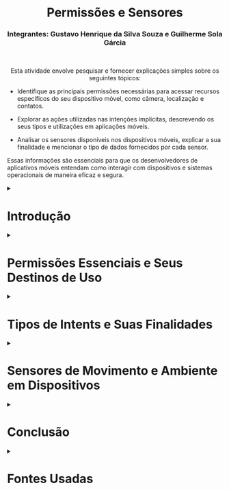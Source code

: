 <h1 align=center>Permissões e Sensores</h1>

<h3 align="center">Integrantes: Gustavo Henrique da Silva Souza e Guilherme Sola Gárcia</h3>
<br>
<p align=center>		
Esta atividade envolve pesquisar e fornecer explicações simples sobre os seguintes tópicos:

- Identifique as principais permissões necessárias para acessar recursos específicos do seu dispositivo móvel, como câmera, localização e contatos.

- Explorar as ações utilizadas nas intenções implícitas, descrevendo os seus tipos e utilizações em aplicações móveis.

- Analisar os sensores disponíveis nos dispositivos móveis, explicar a sua finalidade e mencionar o tipo de dados fornecidos por cada sensor.

Essas informações são essenciais para que os desenvolvedores de aplicativos móveis entendam como interagir com dispositivos e sistemas operacionais de maneira eficaz e segura.
</p>

<details>
   <summary><h1>Introdução</h1></summary>
    <p>	
Nesta atividade apresentaremos as principais permissões em dispositivos móveis, explicaremos as “ações” utilizadas nas intenções implícitas e exploraremos os sensores disponíveis, incluindo sua finalidade e tipos de retorno. Vamos aprofundar nossa compreensão de como esses elementos se relacionam com o desenvolvimento de aplicativos e experiências móveis.
    </p>
</details>


<details>
    <summary><h1>Permissões Essenciais e Seus Destinos de Uso</h1></summary>
   <Li align =justify><strong>1. Permissão de Localização:</strong>
	(android.permission.ACCESS_FINE_LOCATION e android.permission.ACCESS_COARSE_LOCATION):

Essa permissão é necessária para que o aplicativo consiga acessar informações de localização do dispositivo, como GPS e torres de celular. Ela é muito utilizada em aplicativos de navegação como o Waze e o Google Maps.
  </li>
  <br>

  <Li align =justify><strong>2. Permissão de Câmera (android.permission.CAMERA):</strong>
	  Essa permissão é necessária para que o aplicativo consiga tirar fotos, gravar vídeos, fazer videochamadas. Essa permissão é mais utilizado como aplicativos como o Instagram e Whatsapp.
  </Li>
  <br>


  <Li align =justify><strong>3. Permissão de Armazenamento (android.permission.READ_EXTERNAL_STORAGE e android.permission.WRITE_EXTERNAL_STORAGE):</strong>
	  Essa permissão é necessária para que o aplicativo consiga ter acesso e salvar documentos, fotos e arquivos no dispositivo do usuário.
  </Li>
  <br>


   <Li align =justify><strong>4. Permissão de Microfone (android.permission.RECORD_AUDIO): </strong>
   	Essa permissão é usada para que o aplicativo tenha acesso ao microfone do usuário, utilizado para gravar áudios, chamadas de voz ou até reconhecimento de fala.
   </Li>
   <br>

 <Li align =justify><strong>5. Permissão de Contatos (android.permission.READ_CONTACTS e android.permission.WRITE_CONTACTS):</strong>
   	Essa permissão garante acesso do aplicativo aos contatos salvos no dispositivo do usuário além de conseguir salvar novos contatos.
   </Li>
   <br>

   <Li align =justify><strong>6. Permissão de Telefone (android.permission.CALL_PHONE):
</strong>
  	
É utilizada para que o aplicativo consiga executar chamadas telefônicas a partir do dispositivo usado.
   </Li>
</details>

<details>
    <summary><h1>Tipos de Intents e Suas Finalidades</h1></summary>
	<Li align =justify><strong>Intent Explicita:</strong> 
		Intents explícitas são a maneira precisa de conduzir a ação desejada em um dispositivo Android. Eles especificam qual aplicativo será responsável por tratar a intent e fornecem informações como o nome do pacote do aplicativo de destino ou o nome completo da classe do componente. Normalmente, intents explícitas são usadas para lançar componentes dentro do próprio aplicativo, uma vez que sabemos o nome da classe da atividade ou serviço que queremos lançar. Um exemplo prático é quando você deseja iniciar uma nova atividade em resposta a uma ação do usuário, como abrir uma tela de configurações após clicar em um botão específico. Outra aplicação comum é iniciar um serviço para realizar tarefas em segundo plano, como baixar arquivos, sem exigir interação direta do usuário. O uso eficaz de intents explícitas é crucial para o desenvolvimento de aplicativos Android, pois permite identificar as ações necessárias, melhorando a experiência do usuário e garantindo que seu aplicativo funcione de maneira suave e eficiente.
	</Li>
	<br>

 	
  
<Li align =justify><strong>Intent Implícita:</strong>
  	As Intents implícitas têm a característica de não estarem vinculadas a um componente específico, mas sim declarar uma ação geral a ser executada, o que permite que um componente de outra aplicação a trate. Isso proporciona flexibilidade significativa ao ecossistema Android, pois diferentes aplicativos podem responder ao mesmo tipo de intent implícita, proporcionando uma experiência de usuário rica e integrada. Por exemplo, se você quiser exibir um local em um mapa para o usuário, poderá usar uma intent implícita para solicitar que um aplicativo compatível com mapas (como o Google Maps) renderize e exiba um local específico no mapa. Isso significa que você não precisa desenvolver funcionalidades de mapeamento internamente, economizando tempo e recursos e permitindo que os usuários escolham seu aplicativo de mapeamento preferido. As intents implícitas são um componente comum da arquitetura Android que facilita a interação entre aplicativos e promove a reutilização de funcionalidades entre aplicativos, isso aumenta a experiência do usuário e reduz o desenvolvimento de aplicativos mais eficazes e completos.
</Li>
<br>

<Li align =justify><strong>Exemplos de Intens:</strong>
Aqui estão alguns exemplos de como fazer uma intent explicita e implícita

	
 <h2><strong>Intent Explicita:</strong></h2>

 <h3><strong>Kotlin</strong></h3>
	// Executed in an Activity, so 'this' is the Context
// The fileUrl is a string URL, such as "http://www.example.com/image.png"
val downloadIntent = Intent(this, DownloadService::class.java).apply {
    data = Uri.parse(fileUrl)
}
startService(downloadIntent)
<br>

<h3><strong>Java</strong></h3>
// Executed in an Activity, so 'this' is the Context
// The fileUrl is a string URL, such as "http://www.example.com/image.png"
Intent downloadIntent = new Intent(this, DownloadService.class);
downloadIntent.setData(Uri.parse(fileUrl));
startService(downloadIntent);
<br>


 <h2><strong>Intent Implícita:</strong></h2>

 <h3><strong>Kotlin</strong></h3>
 // Create the text message with a string
val sendIntent = Intent().apply {
    action = Intent.ACTION_SEND
    putExtra(Intent.EXTRA_TEXT, textMessage)
    type = "text/plain"
}

// Verify that the intent will resolve to an activity
if (sendIntent.resolveActivity(packageManager) != null) {
    startActivity(sendIntent)
}
<br>

<h3><strong>Java</strong></h3>
// Create the text message with a string
Intent sendIntent = new Intent();
sendIntent.setAction(Intent.ACTION_SEND);
sendIntent.putExtra(Intent.EXTRA_TEXT, textMessage);
sendIntent.setType("text/plain");

// Verify that the intent will resolve to an activity
if (sendIntent.resolveActivity(getPackageManager()) != null) {
    startActivity(sendIntent);
}
</Li>

</details>

<details>
		<summary><h1>Sensores de Movimento e Ambiente em Dispositivos</h1></summary>
	<li align=justify><strong>
Sensor: TYPE_ACCELEROMETER</strong> Descrição: Mede a força de aceleração em m/s² nos três eixos físicos (x, y, z), incluindo a gravidade.  
Valores Usados: Detecção de movimento (agitação, inclinação, etc.).
        </li>
	<br>
 
 <Li align=justify><strong>Sensor: TYPE_AMBIENT_TEMPERATURE</strong>  Descrição: Mede a temperatura ambiente em °C.  
Valores Usados: Monitoramento das temperaturas do ar.
 </Li>
	<br>
	
<Li align=justify><strong>Sensor: TYPE_GRAVITY</strong>  Descrição: Mede a força da gravidade em m/s² nos três eixos físicos (x, y, z).  
Valores Usados: Detecção de movimento (agitação, inclinação, etc.).
</Li>
<br>

<Li align=justify><strong>Sensor: TYPE_GYROSCOPE</strong>  Descrição: Mede a taxa de rotação em rad/s em torno dos três eixos físicos (x, y, z).  
Valores Usados: Detecção de rotação (giro, volta, etc.).
</Li>
<br>

<Li align=justify><strong>Sensor: TYPE_LIGHT</strong>  Descrição: Mede o nível de luz ambiente em lx.  
Valores Usados: Controle do brilho da tela.
</Li>
<br>

<Li align=justify><strong>Sensor: TYPE_LINEAR_ACCELERATION</strong>  Descrição: Mede a força de aceleração em m/s² nos três eixos físicos (x, y, z), excluindo a gravidade.  
Valores Usados: Monitoramento da aceleração em um único eixo.

</Li>
<br>

<Li align=justify><strong>Sensor: TYPE_MAGNETIC_FIELD</strong>  Descrição: Mede o campo geomagnético para os três eixos físicos (x, y, z) em μT.  
Valores Usados: Criação de uma bússola.
</Li>
<br>

<Li align=justify><strong>Sensor: TYPE_ORIENTATION </strong>  Descrição: Mede os graus de rotação em torno dos três eixos físicos (x, y, z).  
Valores Usados: Determinação da posição do dispositivo.
</Li>
<br>

<Li align=justify><strong>Sensor: TYPE_PRESSURE</strong>   Descrição: Mede a pressão do ar ambiente em hPa ou mbar.  
Valores Usados: Monitoramento das mudanças na pressão do ar.

</Li>
<br>

<Li align=justify><strong>Sensor: TYPE_PROXIMITY</strong>  Descrição: Mede a proximidade de um objeto em cm com relação à tela de um dispositivo.  
Valores Usados: Posição do smartphone durante uma chamada.
</Li>
<br>

<Li align=justify><strong>Sensor: TYPE_RELATIVE_HUMIDITY </strong>  Descrição: Mede a umidade relativa do ar em %.  
Valores Usados: Monitoramento de ponto de condensação, umidade absoluta e relativa.

</Li>
<br>

<Li align=justify><strong>Sensor: TYPE_ROTATION_VECTOR</strong>  Descrição: Mede a orientação do dispositivo através do vetor de rotação.  
Valores Usados: Detecção de movimento e de rotação.
</Li>
<br>

<Li align=justify><strong>Sensor: TYPE_TEMPERATURE</strong>  Descrição: Mede a temperatura do dispositivo em °C (substituído por TYPE_AMBIENT_TEMPERATURE na API nível 14).  
Valores Usados: Monitoramento de temperaturas.
</Li>
<br>

</details>

<details>
	<summary><h1>Conclusão</h1></summary>
	<p>
		Em resumo, as permissões, intents e sensores desempenham papéis cruciais no desenvolvimento de aplicativos Android. Permissões garantem acesso controlado a recursos do dispositivo, intents proporcionam ações precisas e integração entre aplicativos, enquanto sensores permitem interação adaptativa ao ambiente físico. Compreender e aplicar esses elementos é essencial para criar aplicativos responsáveis, inovadores e centrados no usuário, promovendo uma experiência mais segura e personalizada.
	</p>
	

</details>


<details>
	<summary><h1>Fontes Usadas</h1></summary>
	<p>
	Aqui estão as fontes ultilizadas para fazer a realização da pesquisa:
		<br>
		https://developer.android.com/guide/components/intents-filters?hl=pt-br#Types
		<br>
		https://mariovalney.com/aula-10-como-mudar-de-activity-com-intents/
		<br>
		https://developer.android.com/guide/topics/sensors/sensors_overview?hl=pt-br
		https://www.tudocelular.com/curiosidade/noticias/n148775/dica-tutorial-defina-permissoes-apps-android.html#:~:text=Confira%20abaixo%20a%20lista%20de,alterar%20seu%20hist%C3%B3rico%20de%20chamadas
	</p>
	

</details>



